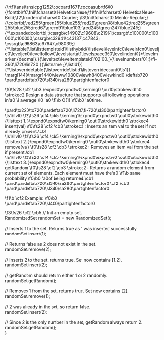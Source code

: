 {\rtf1\ansi\ansicpg1252\cocoartf1671\cocoasubrtf600
{\fonttbl\f0\fnil\fcharset0 HelveticaNeue;\f1\fnil\fcharset0 HelveticaNeue-Bold;\f2\fmodern\fcharset0 Courier;
\f3\fnil\fcharset0 Menlo-Regular;}
{\colortbl;\red255\green255\blue255;\red29\green38\blue42;\red255\green255\blue255;\red67\green91\blue103;
\red245\green247\blue249;}
{\*\expandedcolortbl;;\cssrgb\c14902\c19608\c21961;\cssrgb\c100000\c100000\c100000;\cssrgb\c32941\c43137\c47843;
\cssrgb\c96863\c97647\c98039;}
{\*\listtable{\list\listtemplateid1\listhybrid{\listlevel\levelnfc0\levelnfcn0\leveljc0\leveljcn0\levelfollow0\levelstartat1\levelspace360\levelindent0{\*\levelmarker \{decimal\}.}{\leveltext\leveltemplateid1\'02\'00.;}{\levelnumbers\'01;}\fi-360\li720\lin720 }{\listname ;}\listid1}}
{\*\listoverridetable{\listoverride\listid1\listoverridecount0\ls1}}
\margl1440\margr1440\vieww10800\viewh8400\viewkind0
\deftab720
\pard\pardeftab720\sl340\sa280\partightenfactor0

\f0\fs28 \cf2 \cb3 \expnd0\expndtw0\kerning0
\outl0\strokewidth0 \strokec2 Design a data structure that supports all following operations in\'a0
\i average
\i0 \'a0
\f1\b O(1)
\f0\b0 \'a0time.\
\
\pard\tx220\tx720\pardeftab720\li720\fi-720\sl300\partightenfactor0
\ls1\ilvl0
\f2\fs26 \cf4 \cb5 \kerning1\expnd0\expndtw0 \outl0\strokewidth0 {\listtext	1.	}\expnd0\expndtw0\kerning0
\outl0\strokewidth0 \strokec4 insert(val)
\f0\fs28 \cf2 \cb3 \strokec2 : Inserts an item val to the set if not already present.\cb1 \
\ls1\ilvl0
\f2\fs26 \cf4 \cb5 \kerning1\expnd0\expndtw0 \outl0\strokewidth0 {\listtext	2.	}\expnd0\expndtw0\kerning0
\outl0\strokewidth0 \strokec4 remove(val)
\f0\fs28 \cf2 \cb3 \strokec2 : Removes an item val from the set if present.\cb1 \
\ls1\ilvl0
\f2\fs26 \cf4 \cb5 \kerning1\expnd0\expndtw0 \outl0\strokewidth0 {\listtext	3.	}\expnd0\expndtw0\kerning0
\outl0\strokewidth0 \strokec4 getRandom
\f0\fs28 \cf2 \cb3 \strokec2 : Returns a random element from current set of elements. Each element must have the\'a0
\f1\b same probability
\f0\b0 \'a0of being returned.\cb1 \
\pard\pardeftab720\sl340\sa280\partightenfactor0
\cf2 \cb3 \
\pard\pardeftab720\sl340\sa280\partightenfactor0

\f1\b \cf2 Example:
\f0\b0 \
\pard\pardeftab720\sl400\partightenfactor0

\f3\fs26 \cf2 \cb5 // Init an empty set.\
RandomizedSet randomSet = new RandomizedSet();\
\
// Inserts 1 to the set. Returns true as 1 was inserted successfully.\
randomSet.insert(1);\
\
// Returns false as 2 does not exist in the set.\
randomSet.remove(2);\
\
// Inserts 2 to the set, returns true. Set now contains [1,2].\
randomSet.insert(2);\
\
// getRandom should return either 1 or 2 randomly.\
randomSet.getRandom();\
\
// Removes 1 from the set, returns true. Set now contains [2].\
randomSet.remove(1);\
\
// 2 was already in the set, so return false.\
randomSet.insert(2);\
\
// Since 2 is the only number in the set, getRandom always return 2.\
randomSet.getRandom();\
}